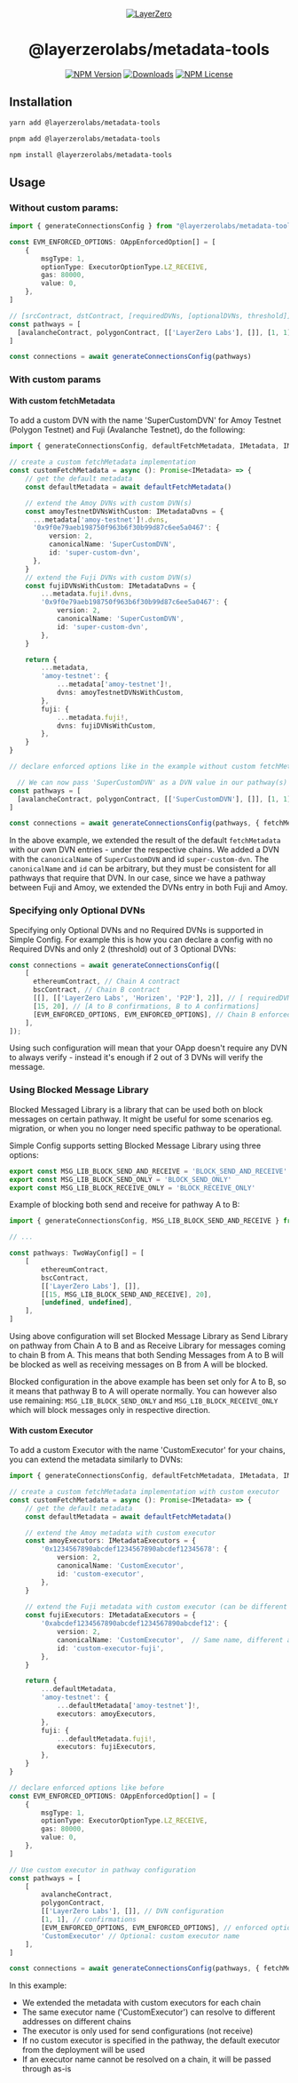 <p align="center">
  <a href="https://layerzero.network">
    <img alt="LayerZero" style="max-width: 500px" src="https://d3a2dpnnrypp5h.cloudfront.net/bridge-app/lz.png"/>
  </a>
</p>

<h1 align="center">@layerzerolabs/metadata-tools</h1>

<!-- The badges section -->
<p align="center">
  <!-- Shields.io NPM published package version -->
  <a href="https://www.npmjs.com/package/@layerzerolabs/metadata-tools"><img alt="NPM Version" src="https://img.shields.io/npm/v/@layerzerolabs/metadata-tools"/></a>
  <!-- Shields.io NPM downloads -->
  <a href="https://www.npmjs.com/package/@layerzerolabs/metadata-tools"><img alt="Downloads" src="https://img.shields.io/npm/dm/@layerzerolabs/metadata-tools"/></a>
  <!-- Shields.io license badge -->
  <a href="https://www.npmjs.com/package/@layerzerolabs/metadata-tools"><img alt="NPM License" src="https://img.shields.io/npm/l/@layerzerolabs/metadata-tools"/></a>
</p>

## Installation

```bash
yarn add @layerzerolabs/metadata-tools

pnpm add @layerzerolabs/metadata-tools

npm install @layerzerolabs/metadata-tools
```

## Usage

### Without custom params:

```typescript
import { generateConnectionsConfig } from "@layerzerolabs/metadata-tools";

const EVM_ENFORCED_OPTIONS: OAppEnforcedOption[] = [
    {
        msgType: 1,
        optionType: ExecutorOptionType.LZ_RECEIVE,
        gas: 80000,
        value: 0,
    },
]

// [srcContract, dstContract, [requiredDVNs, [optionalDVNs, threshold]], [srcToDstConfirmations, dstToSrcConfirmations]], [enforcedOptionsSrcToDst, enforcedOptionsDstToSrc]
const pathways = [
  [avalancheContract, polygonContract, [['LayerZero Labs'], []], [1, 1], [EVM_ENFORCED_OPTIONS, EVM_ENFORCED_OPTIONS]],
]

const connections = await generateConnectionsConfig(pathways)
```

### With custom params

#### With custom fetchMetadata

To add a custom DVN with the name 'SuperCustomDVN' for Amoy Testnet (Polygon Testnet) and Fuji (Avalanche Testnet), do the following:

```typescript
import { generateConnectionsConfig, defaultFetchMetadata, IMetadata, IMetadataDvns } from "@layerzerolabs/metadata-tools";

// create a custom fetchMetadata implementation
const customFetchMetadata = async (): Promise<IMetadata> => {
    // get the default metadata
    const defaultMetadata = await defaultFetchMetadata() 

    // extend the Amoy DVNs with custom DVN(s)
    const amoyTestnetDVNsWithCustom: IMetadataDvns = {
      ...metadata['amoy-testnet']!.dvns,
      '0x9f0e79aeb198750f963b6f30b99d87c6ee5a0467': {
          version: 2,
          canonicalName: 'SuperCustomDVN',
          id: 'super-custom-dvn',
      },
    }
    // extend the Fuji DVNs with custom DVN(s)
    const fujiDVNsWithCustom: IMetadataDvns = {
        ...metadata.fuji!.dvns,
        '0x9f0e79aeb198750f963b6f30b99d87c6ee5a0467': {
            version: 2,
            canonicalName: 'SuperCustomDVN',
            id: 'super-custom-dvn',
        },
    }

    return {
        ...metadata,
        'amoy-testnet': {
            ...metadata['amoy-testnet']!,
            dvns: amoyTestnetDVNsWithCustom,
        },
        fuji: {
            ...metadata.fuji!,
            dvns: fujiDVNsWithCustom,
        },
    }
}

// declare enforced options like in the example without custom fetchMetadata

  // We can now pass 'SuperCustomDVN' as a DVN value in our pathway(s)
const pathways = [
  [avalancheContract, polygonContract, [['SuperCustomDVN'], []], [1, 1], [EVM_ENFORCED_OPTIONS, EVM_ENFORCED_OPTIONS]],
]

const connections = await generateConnectionsConfig(pathways, { fetchMetadata: customFetchMetadata })
```

In the above example, we extended the result of the default `fetchMetadata` with our own DVN entries - under the respective chains. We added a DVN with the `canonicalName` of `SuperCustomDVN` and id `super-custom-dvn`. The `canonicalName` and `id` can be arbitrary, but they must be consistent for all pathways that require that DVN. In our case, since we have a pathway between Fuji and Amoy, we extended the DVNs entry in both Fuji and Amoy.

### Specifying only Optional DVNs

Specifying only Optional DVNs and no Required DVNs is supported in Simple Config. For example this is how you can declare a config with no Required DVNs and only 2 (threshold) out of 3 Optional DVNs:

```typescript
const connections = await generateConnectionsConfig([
    [
      ethereumContract, // Chain A contract
      bscContract, // Chain B contract
      [[], [['LayerZero Labs', 'Horizen', 'P2P'], 2]], // [ requiredDVN[], [ optionalDVN[], threshold ] ]
      [15, 20], // [A to B confirmations, B to A confirmations]
      [EVM_ENFORCED_OPTIONS, EVM_ENFORCED_OPTIONS], // Chain B enforcedOptions, Chain A enforcedOptions
    ],
]);
```

Using such configuration will mean that your OApp doesn't require any DVN to always verify - instead it's enough if 2 out of 3 DVNs will verify the message.

### Using Blocked Message Library

Blocked Messaged Library is a library that can be used both on block messages on certain pathway. It might be useful for some scenarios eg. migration, or when you no longer need specific pathway to be operational.

Simple Config supports setting Blocked Message Library using three options:
```typescript
export const MSG_LIB_BLOCK_SEND_AND_RECEIVE = 'BLOCK_SEND_AND_RECEIVE'
export const MSG_LIB_BLOCK_SEND_ONLY = 'BLOCK_SEND_ONLY'
export const MSG_LIB_BLOCK_RECEIVE_ONLY = 'BLOCK_RECEIVE_ONLY'
```

Example of blocking both send and receive for pathway A to B:

```typescript
import { generateConnectionsConfig, MSG_LIB_BLOCK_SEND_AND_RECEIVE } from '@layerzerolabs/metadata-tools';

// ...

const pathways: TwoWayConfig[] = [
    [
        ethereumContract,
        bscContract,
        [['LayerZero Labs'], []],
        [[15, MSG_LIB_BLOCK_SEND_AND_RECEIVE], 20],
        [undefined, undefined],
    ],
]
```

Using above configuration will set Blocked Message Library as Send Library on pathway from Chain A to B and as Receive Library for messages coming to chain B from A. This means that both Sending Messages from A to B will be blocked as well as receiving messages on B from A will be blocked.

Blocked configuration in the above example has been set only for A to B, so it means that pathway B to A will operate normally. You can however also use remaining: `MSG_LIB_BLOCK_SEND_ONLY` and `MSG_LIB_BLOCK_RECEIVE_ONLY` which will block messages only in respective direction.

#### With custom Executor

To add a custom Executor with the name 'CustomExecutor' for your chains, you can extend the metadata similarly to DVNs:

```typescript
import { generateConnectionsConfig, defaultFetchMetadata, IMetadata, IMetadataExecutors } from "@layerzerolabs/metadata-tools";

// create a custom fetchMetadata implementation with custom executor
const customFetchMetadata = async (): Promise<IMetadata> => {
    // get the default metadata
    const defaultMetadata = await defaultFetchMetadata() 

    // extend the Amoy metadata with custom executor
    const amoyExecutors: IMetadataExecutors = {
        '0x1234567890abcdef1234567890abcdef12345678': {
            version: 2,
            canonicalName: 'CustomExecutor',
            id: 'custom-executor',
        },
    }
    
    // extend the Fuji metadata with custom executor (can be different address)
    const fujiExecutors: IMetadataExecutors = {
        '0xabcdef1234567890abcdef1234567890abcdef12': {
            version: 2,
            canonicalName: 'CustomExecutor',  // Same name, different address
            id: 'custom-executor-fuji',
        },
    }

    return {
        ...defaultMetadata,
        'amoy-testnet': {
            ...defaultMetadata['amoy-testnet']!,
            executors: amoyExecutors,
        },
        fuji: {
            ...defaultMetadata.fuji!,
            executors: fujiExecutors,
        },
    }
}

// declare enforced options like before
const EVM_ENFORCED_OPTIONS: OAppEnforcedOption[] = [
    {
        msgType: 1,
        optionType: ExecutorOptionType.LZ_RECEIVE,
        gas: 80000,
        value: 0,
    },
]

// Use custom executor in pathway configuration
const pathways = [
    [
        avalancheContract, 
        polygonContract, 
        [['LayerZero Labs'], []], // DVN configuration
        [1, 1], // confirmations
        [EVM_ENFORCED_OPTIONS, EVM_ENFORCED_OPTIONS], // enforced options
        'CustomExecutor' // Optional: custom executor name
    ],
]

const connections = await generateConnectionsConfig(pathways, { fetchMetadata: customFetchMetadata })
```

In this example:
- We extended the metadata with custom executors for each chain
- The same executor name ('CustomExecutor') can resolve to different addresses on different chains
- The executor is only used for send configurations (not receive)
- If no custom executor is specified in the pathway, the default executor from the deployment will be used
- If an executor name cannot be resolved on a chain, it will be passed through as-is
